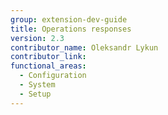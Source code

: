 ```yaml
---
group: extension-dev-guide
title: Operations responses
version: 2.3
contributor_name: Oleksandr Lykun
contributor_link: 
functional_areas:
  - Configuration
  - System
  - Setup
---
```



